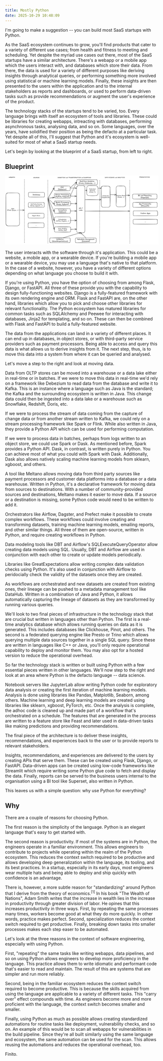```yaml
---
title: Mostly Python
date: 2025-10-29 10:48:09
---
```


I'm going to make a suggestion -- you can build most SaaS startups with Python.  

As the SaaS ecosystem continues to grow, you'll find products that cater to a variety of different use cases; from health and fitness to meeting and scheduling. Yet despite the myriad use cases out there, most of the SaaS startups have a similar architecture. There's a webapp or a mobile app which the users interact with, and databases which store their data. From there, the data is used for a variety of different purposes like deriving insights through analytical queries, or performing something more involved using statistical or machine learning models. Finally, these insights are then presented to the users within the application and to the internal stakeholders as reports and dashboards, or used to perform data-driven tasks such as provide recommendations or augment the user's experience of the product.  

The technology stacks of the startups tend to be varied, too. Every language brings with itself an ecosystem of tools and libraries. These could be libraries for creating webapps, intreacting with databases, performing asynchronous tasks, analysing data, and so on. Some languages, over the years, have solidified their position as being the defacto at a particular task. Yet despite all of this, I'll suggest that Python and it's ecosystem is well-suited for most of what a SaaS startup needs.  

Let's begin by looking at the blueprint of a SaaS startup, from left to right.  

## Blueprint

<img src="MostlyPython.png" /> 

The user interacts with the software through it's application. This could be a website, a mobile app, or a wearable device. If you're building a mobile app or a wearable device, you may use a language that's native to that platform. In the case of a website, however, you have a variety of different options depending on what language you choose to build it with.  

If you're using Python, you have the option of choosing from among Flask, Django, or FastAPI. All three of these provide you with the capability to design fully-functioning websites. Django is a fully-featured framework with its own rendering engine and ORM. Flask and FastAPI are, on the other hand, libraries which allow you to pick and choose other libraries for relevant functionality. The Python ecosystem has matured libraries for common tasks such as SQLAlchemy and Peewee for interacting with databases, Jinja2 for templating, and so on. These can then be combined with Flask and FastAPI to build a fully-featured website.  

The data from the applications can land in a variety of different places. It can end up in databases, in object stores, or with third-party service providers such as payment processors. Being able to access and query this data is what allows us to derive insights from it. The next step, thus, is to move this data into a system from where it can be queried and analysed. 

Let's move a step to the right and look at moving data. 

Data from OLTP stores can be moved into a warehouse or a data lake either in real-time or in batches. If we were to move this data in real-time we'd rely on a framework like Debezium to read data from the database and write it to Kafka. This is an instance where a language such as Java is the standard; the Kafka and the surrounding ecosystem is written in Java. This change data could then be ingested into a data lake or a warehouse such as Snowflake, Redshift, Doris, etc.  

If we were to process the stream of data coming from the capture of change data or from another stream written to Kafka, we could rely on a stream processing framework like Spark or Flink. While also written in Java, they provide a Python API which can be used for performing computation.  

If we were to process data in batches, perhaps from logs written to an object store, we could use Spark or Dask. As mentioned before, Spark provides a Python API. Dask, in contrast, is written purely in Python. You can achieve most of what you could with Spark with Dask. Additionally, Dask also allows natively scaling machine learning models from sklearn, xgboost, and others.  

A tool like Meltano allows moving data from third party sources like payment processors and customer data platforms into a database or a data warehouse. Written in Python, it's a declarative framework for moving data from sources to destinations. With a number of community-provided sources and destinations, Meltano makes it easier to move data. If a source or a destination is missing, some Python code would need to be written to add it. 

Orchestrators like Airflow, Dagster, and Prefect make it possible to create complex workflows. These workflows could involve creating and transforming datasets, training machine learning models, emailing reports, and other similar things. All three of them are open-source, written in Python, and require creating workflows in Python.  

Data modeling tools like DBT and Airflow's SQLExecuteQueryOperator allow creating data models using SQL. Usually, DBT and Airflow are used in conjunction with each other to create or update models periodically.  

Libraries like GreatExpectations allow writing complex data validation checks using Python. It's also used in conjunction with Airflow to peridocially check the validity of the datasets once they are created.  

As workflows are orchestrated and new datasets are created from existing ones, their lineage can be pushed to a metadata management tool like DataHub. Written in a combination of Java and Python, it allows automatically capturing the lineage of datasets as they are transformed by running various queries.  

We'll look to two final pieces of infrastructure in the technology stack that are crucial but written in languages other than Python. The first is a real-time analytics database which allows running queries on data as it is generated. This includes databases like Clickhouse, Pinot, and others. The second is a federated querying engine like Presto or Trino which allows querying multiple data sources together in a single SQL query. Since these are written in languages like C++ or Java, you'll only require operational capability to deploy and monitor them. You may also opt for a hosted version to reduce the operational overhead.  

So far the technology stack is written or built using Python with a few essential pieces written in other languages. We'll now step to the right and look at an area where Python is the defacto language -- data science.  

Notebook servers like JupyterLab allow writing Python code for exploratory data analysis or creating the first iteration of machine learning models. Analysis is done using libraries like Pandas, Matplotlib, Seaborn, among others. Machine learning and deep learning models are created using libraries like sklearn, xgboost, PyTorch, etc. Once the analysis is complete, the adhoc code is cleaned up and made part of a workflow that's orchestrated on a schedule. The features that are generated in the process are written to a feature store like Feast and later used in data-driven tasks like making predictions and providing recommendations.  

The final piece of the architecture is to deliver these insights, recommendations, and experiences back to the user or to provide reports to relevant stakeholders.   

Insights, recommendations, and experiences are delivered to the users by creating APIs that serve them. These can be created using Flask, Django, or FastAPI. Data-driven apps can be created using low-code frameworks like Streamlit which require writing some Python glue code to fetch and display the data. Finally, reports can be served to the business users internal to the organisation using a BI tool like Superset, also written in Python.  

This leaves us with a simple question: why use Python for everything?  

## Why  

There are a couple of reasons for choosing Python.  

The first reason is the simplicity of the language. Python is an elegant language that's easy to get started with.  

The second reason is productivity. If most of the systems are in Python, the engineers operate in a familiar environment. This allows engineers to contribute to projects while operating within the realm of the Python ecosystem. This reduces the context switch required to be productive and allows developing deep generalization within the language, its tooling, and its best practices. In a startup, especially in its early days, most engineers wear multiple hats and being able to deploy and ship quickly with confidence is an advantage.  

There is, however, a more subtle reason for "standardizing" around Python that I derive from the theory of economics.<sup>[1]</sup> In his book "The Wealth of Nations", Adam Smith writes that the increase in wealth lies in the increase in productivity through greater division of labor. He opines that this increases productivity in three ways. First, by repeating the same processes many times, workers become good at what they do more quickly. In other words, practice makes perfect. Second, specialization reduces the context switch required to get productive. Finally, breaking down tasks into smaller processes makes each step easer to be automated.  

Let's look at the three reasons in the context of software engineering, especially with using Python.  

First, "repeating" the same tasks like writing webapps, data pipelines, and so on using Python allows engineers to develop more proficiency in the language. This practice allows them to write idiomatic and performant code that's easier to read and maintain. The result of this are systems that are simpler and run more reliably.  

Second, being in the familiar ecosystem reduces the context switch required to become productive. This is because the skills acquired from using the language are applicable to a variety of different tasks. This "carry over" effect compounds with time. As engineers become more and more proficient with the language, the context switch becomes smaller and smaller.  

Finally, using Python as much as possible allows creating standardized automations for routine tasks like deployment, vulnerability checks, and so on. An example of this would be to scan all webapps for vulnerabilities in the build pipeline. Since they're all built similarly using the same language and ecosystem, the same automation can be used for the scan. This allows reusing the automations and reduces the operational overhead, too.  

Finito.
